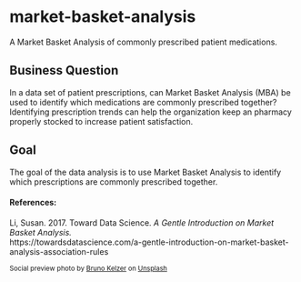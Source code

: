 # market-basket-analysis
<p>A Market Basket Analysis of commonly prescribed patient medications.</p>

## Business Question
<p>In a data set of patient prescriptions, can Market Basket Analysis (MBA) be used to identify which medications are commonly prescribed together? Identifying prescription trends can help the organization keep an pharmacy properly stocked to increase patient satisfaction.</p>

## Goal
<p>The goal of the data analysis is to use Market Basket Analysis to identify which prescriptions are commonly prescribed together.</p>

#### References:
<p>Li, Susan. 2017. Toward Data Science. <em>A Gentle Introduction on Market Basket Analysis.</em> <br>https://towardsdatascience.com/a-gentle-introduction-on-market-basket-analysis-association-rules</p>

<sub>Social preview photo by <a href="https://unsplash.com/@bruno_kelzer?utm_content=creditCopyText&utm_medium=referral&utm_source=unsplash">Bruno Kelzer</a> on <a href="https://unsplash.com/photos/grey-shopping-cart-LvySG1hvuzI?utm_content=creditCopyText&utm_medium=referral&utm_source=unsplash">Unsplash</a></sub>
  